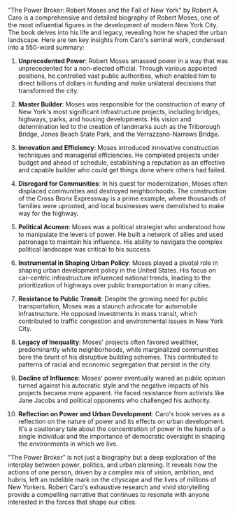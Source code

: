 "The Power Broker: Robert Moses and the Fall of New York" by Robert A. Caro is a comprehensive and detailed biography of Robert Moses, one of the most influential figures in the development of modern New York City. The book delves into his life and legacy, revealing how he shaped the urban landscape. Here are ten key insights from Caro's seminal work, condensed into a 550-word summary:

1. **Unprecedented Power**: Robert Moses amassed power in a way that was unprecedented for a non-elected official. Through various appointed positions, he controlled vast public authorities, which enabled him to direct billions of dollars in funding and make unilateral decisions that transformed the city.

2. **Master Builder**: Moses was responsible for the construction of many of New York's most significant infrastructure projects, including bridges, highways, parks, and housing developments. His vision and determination led to the creation of landmarks such as the Triborough Bridge, Jones Beach State Park, and the Verrazzano-Narrows Bridge.

3. **Innovation and Efficiency**: Moses introduced innovative construction techniques and managerial efficiencies. He completed projects under budget and ahead of schedule, establishing a reputation as an effective and capable builder who could get things done where others had failed.

4. **Disregard for Communities**: In his quest for modernization, Moses often displaced communities and destroyed neighborhoods. The construction of the Cross Bronx Expressway is a prime example, where thousands of families were uprooted, and local businesses were demolished to make way for the highway.

5. **Political Acumen**: Moses was a political strategist who understood how to manipulate the levers of power. He built a network of allies and used patronage to maintain his influence. His ability to navigate the complex political landscape was critical to his success.

6. **Instrumental in Shaping Urban Policy**: Moses played a pivotal role in shaping urban development policy in the United States. His focus on car-centric infrastructure influenced national trends, leading to the prioritization of highways over public transportation in many cities.

7. **Resistance to Public Transit**: Despite the growing need for public transportation, Moses was a staunch advocate for automobile infrastructure. He opposed investments in mass transit, which contributed to traffic congestion and environmental issues in New York City.

8. **Legacy of Inequality**: Moses' projects often favored wealthier, predominantly white neighborhoods, while marginalized communities bore the brunt of his disruptive building schemes. This contributed to patterns of racial and economic segregation that persist in the city.

9. **Decline of Influence**: Moses' power eventually waned as public opinion turned against his autocratic style and the negative impacts of his projects became more apparent. He faced resistance from activists like Jane Jacobs and political opponents who challenged his authority.

10. **Reflection on Power and Urban Development**: Caro's book serves as a reflection on the nature of power and its effects on urban development. It's a cautionary tale about the concentration of power in the hands of a single individual and the importance of democratic oversight in shaping the environments in which we live.

"The Power Broker" is not just a biography but a deep exploration of the interplay between power, politics, and urban planning. It reveals how the actions of one person, driven by a complex mix of vision, ambition, and hubris, left an indelible mark on the cityscape and the lives of millions of New Yorkers. Robert Caro's exhaustive research and vivid storytelling provide a compelling narrative that continues to resonate with anyone interested in the forces that shape our cities.